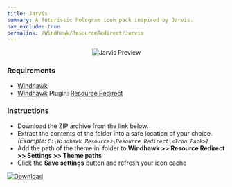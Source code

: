 ```yaml
---
title: Jarvis
summary: A futuristic hologram icon pack inspired by Jarvis.
nav_exclude: true
permalink: /Windhawk/ResourceRedirect/Jarvis
---
```


<div align="center">
  <img src="https://gitlab.com/the-back-room/windhawk/resource-redirect/jarvis/-/raw/main/Extras/Preview.bmp" alt="Jarvis Preview" style="max-width: 100%; height: auto;">
</div>

### Requirements

- [Windhawk](https://windhawk.net/)
- [Windhawk](https://windhawk.net/) Plugin: [Resource Redirect](https://windhawk.net/mods/icon-resource-redirect)

### Instructions

 - Download the ZIP archive from the link below.
 - Extract the contents of the folder into a safe location of your choice. *(Example: `C:\Windhawk Resources\Resource Redirect\<Icon Pack>`)*
 - Add the path of the theme.ini folder to **Windhawk >> Resource Redirect >> Settings >> Theme paths**
 - Click the **Save settings** button and refresh your icon cache

[![Download](https://img.shields.io/badge/Download-black?style=plastic&logoColor=white&logoSize=auto&labelColor=green&color=black&cacheSeconds=3600)](https://gitlab.com/the-back-room/windhawk/resource-redirect/jarvis/-/archive/main/jarvis-main.zip)
